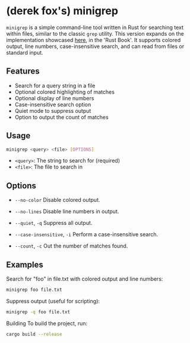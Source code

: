 # (derek fox's) minigrep

`minigrep` is a simple command-line tool written in Rust for searching text within files, similar to the classic `grep` utility. This version expands on the implementation showcased [here](https://doc.rust-lang.org/book/ch12-00-an-io-project.html), in the 'Rust Book'. It supports colored output, line numbers, case-insensitive search, and can read from files or standard input.

## Features

- Search for a query string in a file
- Optional colored highlighting of matches
- Optional display of line numbers
- Case-insensitive search option
- Quiet mode to suppress output
- Option to output the count of matches

## Usage

```sh
minigrep <query> <file> [OPTIONS]
```

- `<query>`: The string to search for (required)
- `<file>`: The file to search in

## Options

- `--no-color`
  Disable colored output.

- `--no-lines`
  Disable line numbers in output.

- `--quiet`, `-q`
  Suppress all output.

- `--case-insensitive`, `-i`
  Perform a case-insensitive search.

- `--count`, `-c`
  Out the number of matches found.

## Examples

Search for "foo" in file.txt with colored output and line numbers:

```sh
minigrep foo file.txt
```

Suppress output (useful for scripting):

```sh
minigrep -q foo file.txt
```

Building
To build the project, run:

```sh
cargo build --release
```